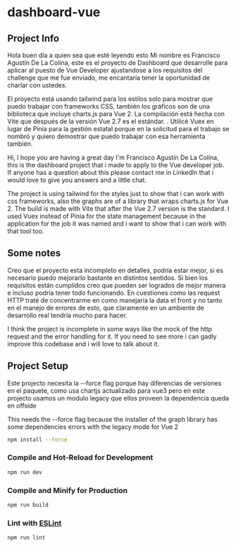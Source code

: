 # dashboard-vue

## Project Info

Hola buen día a quien sea que esté leyendo esto
Mi nombre es Francisco Agustín De La Colina, este es el proyecto de Dashboard que desarrolle para aplicar al puesto de Vue Developer ajustandose a los requisitos del challenge que me fue enviado, me encantaría tener la oportunidad de charlar con ustedes.

El proyecto está usando tailwind para los estilos solo para mostrar que puedo trabajar con frameworks CSS, también los gráficos son de una biblioteca que incluye charts.js para Vue 2. La compilación está hecha con Vite que después de la versión Vue 2.7 es el estándar. . Utilicé Vuex en lugar de Pinia para la gestión estatal porque en la solicitud para el trabajo se nombró y quiero demostrar que puedo trabajar con esa herramienta también.

Hi, I hope you are having a great day
I'm Francisco Agustín De La Colina, this is the dashboard project that i made to apply to the Vue developer job. If anyone has a question about this please contact me in LinkedIn that i would love to give you answers and a little chat.

The project is using tailwind for the styles just to show that i can work with css frameworks, also the graphs are of a library that wraps charts.js for Vue 2. The build is made with Vite that after the Vue 2.7 version is the standard. I used Vuex instead of Pinia for the state management because in the application for the job it was named and i want to show that i can work with that tool too.

## Some notes

Creo que el proyecto esta incompleto en detalles, podría estar mejor, si es necesario puedo mejorarlo bastante en distintos sentidos. Si bien los requisitos están cumplidos creo que pueden ser logrados de mejor manera e incluso podría tener todo funcionando. En cuestiones como las request HTTP traté de concentrarme en como manejaría la data el front y no tanto en el manejo de errores de esto, que claramente en un ambiente de desarrollo real tendría mucho para hacer.

I think the project is incomplete in some ways like the mock of the http request and the error handling for it. If you need to see more i can gadly improve this codebase and i will love to talk about it.

## Project Setup

Este projecto necesita la --force flag porque hay diferencias de versiones en el paquete, como usa chartjs actualizado para vue3 pero en este projecto usamos un modulo legacy que ellos proveen la dependencia queda en offside

This needs the --force flag because the installer of the graph library has some dependencies errors with the legacy mode for Vue 2

```sh
npm install --force
```

### Compile and Hot-Reload for Development

```sh
npm run dev
```

### Compile and Minify for Production

```sh
npm run build
```

### Lint with [ESLint](https://eslint.org/)

```sh
npm run lint
```
